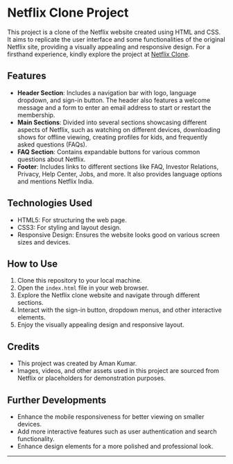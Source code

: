# Netflix Clone Project

This project is a clone of the Netflix website created using HTML and CSS. It aims to replicate the user interface and some functionalities of the original Netflix site, providing a visually appealing and responsive design.
For a firsthand experience, kindly explore the project at [Netflix Clone](https://trulyaman25.github.io/Netflix-Clone/).

## Features

- **Header Section**: Includes a navigation bar with logo, language dropdown, and sign-in button. The header also features a welcome message and a form to enter an email address to start or restart the membership.
- **Main Sections**: Divided into several sections showcasing different aspects of Netflix, such as watching on different devices, downloading shows for offline viewing, creating profiles for kids, and frequently asked questions (FAQs).
- **FAQ Section**: Contains expandable buttons for various common questions about Netflix.
- **Footer**: Includes links to different sections like FAQ, Investor Relations, Privacy, Help Center, Jobs, and more. It also provides language options and mentions Netflix India.

## Technologies Used

- HTML5: For structuring the web page.
- CSS3: For styling and layout design.
- Responsive Design: Ensures the website looks good on various screen sizes and devices.

## How to Use

1. Clone this repository to your local machine.
2. Open the `index.html` file in your web browser.
3. Explore the Netflix clone website and navigate through different sections.
4. Interact with the sign-in button, dropdown menus, and other interactive elements.
5. Enjoy the visually appealing design and responsive layout.

## Credits

- This project was created by Aman Kumar.
- Images, videos, and other assets used in this project are sourced from Netflix or placeholders for demonstration purposes.

## Further Developments

- Enhance the mobile responsiveness for better viewing on smaller devices.
- Add more interactive features such as user authentication and search functionality.
- Enhance design elements for a more polished and professional look.
---
